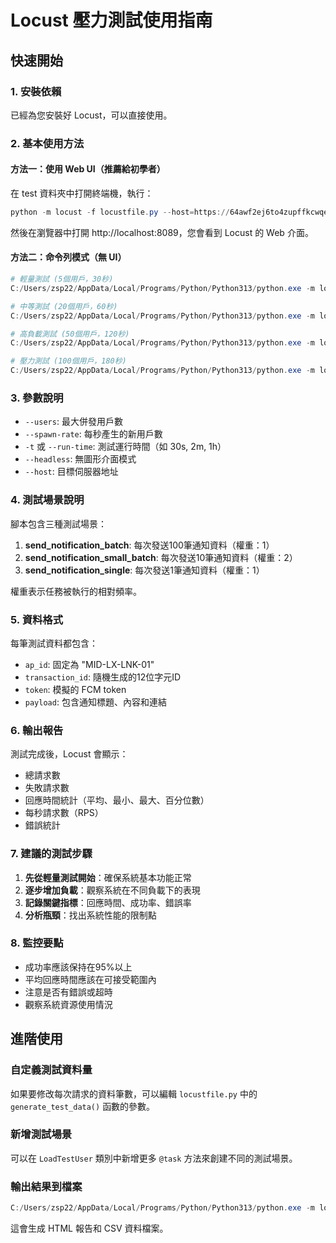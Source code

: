 # Locust 壓力測試使用指南

## 快速開始

### 1. 安裝依賴
已經為您安裝好 Locust，可以直接使用。

### 2. 基本使用方法

#### 方法一：使用 Web UI（推薦給初學者）
在 test 資料夾中打開終端機，執行：
```powershell
python -m locust -f locustfile.py --host=https://64awf2ej6to4zupffkcwqehvzm0djsnr.lambda-url.ap-southeast-1.on.aws
```

然後在瀏覽器中打開 http://localhost:8089，您會看到 Locust 的 Web 介面。

#### 方法二：命令列模式（無 UI）
```powershell
# 輕量測試 (5個用戶，30秒)
C:/Users/zsp22/AppData/Local/Programs/Python/Python313/python.exe -m locust -f locustfile.py --host=https://64awf2ej6to4zupffkcwqehvzm0djsnr.lambda-url.ap-southeast-1.on.aws --users 5 --spawn-rate 1 -t 30s --headless

# 中等測試 (20個用戶，60秒)
C:/Users/zsp22/AppData/Local/Programs/Python/Python313/python.exe -m locust -f locustfile.py --host=https://64awf2ej6to4zupffkcwqehvzm0djsnr.lambda-url.ap-southeast-1.on.aws --users 20 --spawn-rate 2 -t 60s --headless

# 高負載測試 (50個用戶，120秒)
C:/Users/zsp22/AppData/Local/Programs/Python/Python313/python.exe -m locust -f locustfile.py --host=https://64awf2ej6to4zupffkcwqehvzm0djsnr.lambda-url.ap-southeast-1.on.aws --users 50 --spawn-rate 5 -t 120s --headless

# 壓力測試 (100個用戶，180秒)
C:/Users/zsp22/AppData/Local/Programs/Python/Python313/python.exe -m locust -f locustfile.py --host=https://64awf2ej6to4zupffkcwqehvzm0djsnr.lambda-url.ap-southeast-1.on.aws --users 100 --spawn-rate 10 -t 180s --headless
```

### 3. 參數說明

- `--users`: 最大併發用戶數
- `--spawn-rate`: 每秒產生的新用戶數
- `-t` 或 `--run-time`: 測試運行時間（如 30s, 2m, 1h）
- `--headless`: 無圖形介面模式
- `--host`: 目標伺服器地址

### 4. 測試場景說明

腳本包含三種測試場景：
1. **send_notification_batch**: 每次發送100筆通知資料（權重：1）
2. **send_notification_small_batch**: 每次發送10筆通知資料（權重：2）
3. **send_notification_single**: 每次發送1筆通知資料（權重：1）

權重表示任務被執行的相對頻率。

### 5. 資料格式

每筆測試資料都包含：
- `ap_id`: 固定為 "MID-LX-LNK-01"
- `transaction_id`: 隨機生成的12位字元ID
- `token`: 模擬的 FCM token
- `payload`: 包含通知標題、內容和連結

### 6. 輸出報告

測試完成後，Locust 會顯示：
- 總請求數
- 失敗請求數
- 回應時間統計（平均、最小、最大、百分位數）
- 每秒請求數（RPS）
- 錯誤統計

### 7. 建議的測試步驟

1. **先從輕量測試開始**：確保系統基本功能正常
2. **逐步增加負載**：觀察系統在不同負載下的表現
3. **記錄關鍵指標**：回應時間、成功率、錯誤率
4. **分析瓶頸**：找出系統性能的限制點

### 8. 監控要點

- 成功率應該保持在95%以上
- 平均回應時間應該在可接受範圍內
- 注意是否有錯誤或超時
- 觀察系統資源使用情況

## 進階使用

### 自定義測試資料量
如果要修改每次請求的資料筆數，可以編輯 `locustfile.py` 中的 `generate_test_data()` 函數的參數。

### 新增測試場景
可以在 `LoadTestUser` 類別中新增更多 `@task` 方法來創建不同的測試場景。

### 輸出結果到檔案
```powershell
C:/Users/zsp22/AppData/Local/Programs/Python/Python313/python.exe -m locust -f locustfile.py --host=https://64awf2ej6to4zupffkcwqehvzm0djsnr.lambda-url.ap-southeast-1.on.aws --users 20 --spawn-rate 2 -t 60s --headless --html=report.html --csv=results
```

這會生成 HTML 報告和 CSV 資料檔案。
